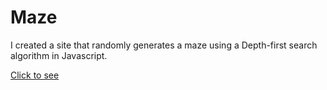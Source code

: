 # Maze
I created a site that randomly generates a maze using a Depth-first search algorithm in Javascript.

[Click to see](kohseypower.github.io/Maze)

